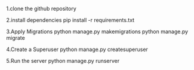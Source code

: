 1.clone the github repository 

2.install dependencies
pip install -r requirements.txt

3.Apply Migrations 
python manage.py makemigrations
python manage.py migrate

4.Create a Superuser
python manage.py createsuperuser

5.Run the server
python manage.py runserver
